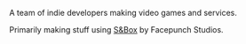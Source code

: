 A team of indie developers making video games and services.

Primarily making stuff using [S&Box](https://sbox.game/) by Facepunch Studios.
